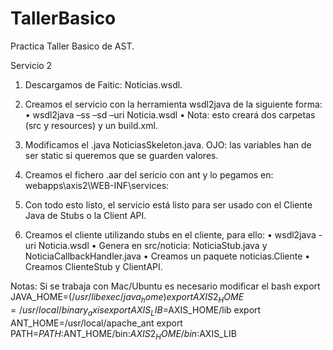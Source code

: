 # TallerBasico
Practica Taller Basico de AST.

Servicio 2
1.	Descargamos de Faitic: Noticias.wsdl.

2.	Creamos el servicio con la herramienta wsdl2java de la siguiente forma:
    •	wsdl2java –ss –sd –uri Noticia.wsdl
    •	Nota: esto creará dos carpetas (src y resources) y un build.xml.

3.	Modificamos el .java NoticiasSkeleton.java. OJO: las variables han de ser static si queremos que se guarden valores.

4.	Creamos el fichero .aar del sericio con ant y lo pegamos en: webapps\axis2\WEB-INF\services:

5.	Con todo esto listo, el servicio está listo para ser usado con el Cliente Java de Stubs o la Client API.

6.	Creamos el cliente utilizando stubs en el cliente, para ello:
    • wsdl2java -uri Noticia.wsdl
    •	Genera en src/noticia: NoticiaStub.java y NoticiaCallbackHandler.java
    •	Creamos un paquete noticias.Cliente
    •	Creamos ClienteStub y ClientAPI.

Notas:
Si se trabaja con Mac/Ubuntu es necesario modificar el bash
export JAVA_HOME=$(/usr/libexec/java_home)
export AXIS2_HOME=/usr/local/binary_axis
export AXIS_LIB=$AXIS_HOME/lib
export ANT_HOME=/usr/local/apache_ant
export PATH=$PATH:$ANT_HOME/bin:$AXIS2_HOME/bin:$AXIS_LIB
